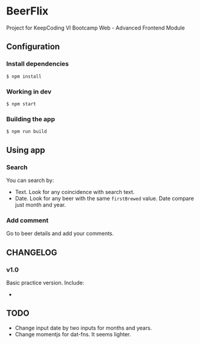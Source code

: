 # BeerFlix

Project for KeepCoding VI Bootcamp Web - Advanced Frontend Module

## Configuration

### Install dependencies

```shell
$ npm install
```

### Working in dev

```shell
$ npm start
```

### Building the app
```shell
$ npm run build
```

## Using app

### Search

You can search by:

* Text. Look for any coincidence with search text.
* Date. Look for any beer with the same `firstBrewed` value. Date compare just month and year.

### Add comment

Go to beer details and add your comments.

## CHANGELOG

### v1.0

Basic practice version. Include:

*

## TODO

* Change input date by two inputs for months and years.
* Change momentjs for dat-fns. It seems lighter.